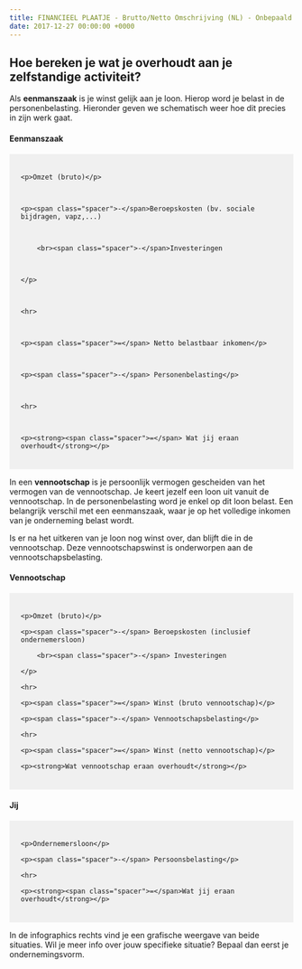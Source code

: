 ```yaml
---
title: FINANCIEEL PLAATJE - Brutto/Netto Omschrijving (NL) - Onbepaald
date: 2017-12-27 00:00:00 +0000
---
```

## Hoe bereken je wat je overhoudt aan je zelfstandige activiteit?

Als **eenmanszaak** is je winst gelijk aan je loon. Hierop word je belast in de personenbelasting. Hieronder geven we schematisch weer hoe dit precies in zijn werk gaat.

<h4>Eenmanszaak</h4> <style>

.netto-box{position:relative;padding:20px;margin-left:40px;margin:0 auto;background-color:#F0F0F0;}

.netto-box p{margin-left:20px;font-size:20px}

.netto-box .spacer{position:absolute;left:20px;}

</style>

<div class="netto-box">

    <p>Omzet (bruto)</p>
    
    
    
    <p><span class="spacer">-</span>Beroepskosten (bv. sociale bijdragen, vapz,...)
    
    
    
    	<br><span class="spacer">-</span>Investeringen
    
    
    
    </p>
    
    
    
    <hr>
    
    
    
    <p><span class="spacer">=</span> Netto belastbaar inkomen</p>
    
    
    
    <p><span class="spacer">-</span> Personenbelasting</p>
    
    
    
    <hr>
    
    
    
    <p><strong><span class="spacer">=</span> Wat jij eraan overhoudt</strong></p>

</div>

In een **vennootschap** is je persoonlijk vermogen gescheiden van het vermogen van de vennootschap. Je keert jezelf een loon uit vanuit de vennootschap. In de personenbelasting word je enkel op dit loon belast. Een belangrijk verschil met een eenmanszaak, waar je op het volledige inkomen van je onderneming belast wordt.

Is er na het uitkeren van je loon nog winst over, dan blijft die in de vennootschap. Deze vennootschapswinst is onderworpen aan de vennootschapsbelasting.

<h4>Vennootschap</h4>

<style> .netto-box{position:relative;padding:20px;margin-left:40px;margin:0 auto;background-color:#F0F0F0;} .netto-box p,h1,h3{margin-left:20px;} .netto-box .spacer{position:absolute;left:20px;} </style>

<div class="netto-box">

    <p>Omzet (bruto)</p>
    
    <p><span class="spacer">-</span> Beroepskosten (inclusief ondernemersloon)
    
    	<br><span class="spacer">-</span> Investeringen
    
    </p>
    
    <hr>
    
    <p><span class="spacer">=</span> Winst (bruto vennootschap)</p>
    
    <p><span class="spacer">-</span> Vennootschapsbelasting</p>
    
    <hr>
    
    <p><span class="spacer">=</span> Winst (netto vennootschap)</p>
    
    <p><strong>Wat vennootschap eraan overhoudt</strong></p>

</div> <h4>Jij</h4>

<div class="netto-box">

    <p>Ondernemersloon</p>
    
    <p><span class="spacer">-</span> Persoonsbelasting</p>
    
    <hr>
    
    <p><strong><span class="spacer">=</span>Wat jij eraan overhoudt</strong></p>

</div>

In de infographics rechts vind je een grafische weergave van beide situaties. Wil je meer info over jouw specifieke situatie? Bepaal dan eerst je ondernemingsvorm.